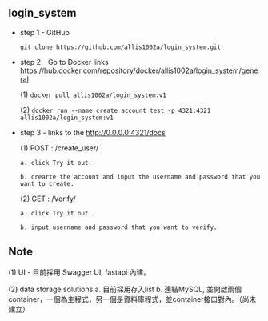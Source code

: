 ## login_system


* step 1 - GitHub

  `git clone https://github.com/allis1002a/login_system.git`
  

* step 2 - Go to Docker links https://hub.docker.com/repository/docker/allis1002a/login_system/general

  (1) `docker pull allis1002a/login_system:v1`
  
  (2) `docker run --name create_account_test -p 4321:4321 allis1002a/login_system:v1`
  

* step 3 - links to the http://0.0.0.0:4321/docs

  (1) POST : /create_user/ 

      a. click Try it out.
      
      b. crearte the account and input the username and password that you want to create.
      
  (2) GET : /Verify/ 

      a. click Try it out.
      
      b. input username and password that you want to verify.
      
      
 
 ## Note
 
 (1) UI - 目前採用 Swagger UI, fastapi 內建。
 
 (2) data storage solutions
      a. 目前採用存入list
      b. 連結MySQL, 並開啟兩個container，一個為主程式，另一個是資料庫程式，並container接口對內。（尚未建立）
 
 


